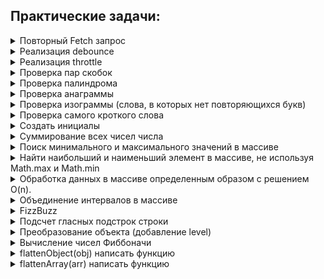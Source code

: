 ## Практические задачи:

<details>
<summary>Повторный Fetch запрос</summary>

***

Напишите функцию, которая будет повторять запрос до тех пор, пока он не выполнится успешно или не будет достигнуто максимальное количество попыток.  

```js
async function makeRequest(url, maxRetries, delay) {
  try {
    const response = await fetch(url);
    if (response.ok) {
      return response.json();
    } else {
      throw new Error(Request failed with status ${response.status});
    }
  } catch (error) {
    if (maxRetries > 0) {
      await new Promise(resolve => setTimeout(resolve, delay));
      return makeRequest(url, maxRetries - 1, delay);
    } else {
      throw error;
    }
  }
}

// url - адрес, по которому нужно выполнить запрос;
// maxRetries - максимальное количество попыток выполнения запроса;
// delay - задержка между попытками выполнения запроса (в миллисекундах).

Вот пример использования этой функции:

const url = 'https://example.com/data';
const maxRetries = 3;
const delay = 1000;

try {
  const data = await makeRequest(url, maxRetries, delay);
  console.log(data);
} catch (error) {
  console.error(error);
}
```

***

</details>

<details>
<summary>Реализация debounce</summary>

***

Функция debounce используется для отложенного выполнения функции, чтобы избежать частых и ненужных вызовов. Она принимает функцию и время задержки в миллисекундах, и возвращает новую функцию, которая будет вызывать переданную функцию только после того, как прошло указанное время без вызовов.  

```js
function debounce(func, delay) {
  let isCooldown = false;

  return function() {
    if (isCooldown) return;

    func.apply(this, arguments);
    isCooldown = true;
    setTimeout(() => isCooldown = false, delay);
  };
}
```

***

</details>

<details>
<summary>Реализация throttle</summary>

***

throttle() — это функция, которая вызывает другую функцию, «пропуская» некоторые вызовы с определённой периодичностью.  

```js
function throttle(func, ms) {
  let isThrottled = false,
    savedArgs,
    savedThis;

  function wrapper() {
    if (isThrottled) { // (2)
      savedArgs = arguments;
      savedThis = this;
      return;
    }

    func.apply(this, arguments); // (1)

    isThrottled = true;

    setTimeout(function() {
      isThrottled = false; // (3)
      if (savedArgs) {
        wrapper.apply(savedThis, savedArgs);
        savedArgs = savedThis = null;
      }
    }, ms);
  }

  return wrapper;
}

// Вызов throttle(func, ms) возвращает wrapper.

// Во время первого вызова обёртка просто вызывает func и устанавливает состояние задержки (isThrottled = true).
// В этом состоянии все вызовы запоминаются в saveArgs / saveThis. Обратите внимание, что контекст и аргументы одинаково важны и должны быть запомнены. Они нам нужны для того, чтобы воспроизвести вызов позднее.
// … Затем по прошествии ms миллисекунд срабатывает setTimeout. Состояние задержки сбрасывается (isThrottled = false). И если мы проигнорировали вызовы, то «обёртка» выполняется с последними запомненными аргументами и контекстом.
// На третьем шаге выполняется не func, а wrapper, потому что нам нужно не только выполнить func, но и ещё раз установить состояние задержки и таймаут для его сброса.
```

***

</details>

<details>
<summary>Проверка пар скобок</summary>

***

[Codewars - 7 kyu Valid Parentheses](https://www.codewars.com/kata/6411b91a5e71b915d237332d/javascript)

Напишите функцию, которая принимает строку скобок и определяет, допустим ли порядок скобок. Функция должна возвращать true, если строка допустима, и false, если она недействительна.  

```js
function validParentheses(str) {
  const stack = [];
  const openBrackets = ['(', '[', '{'];
  const closeBrackets = [')', ']', '}'];

  for (let i = 0; i < str.length; i++) {
    const bracket = str[i];
    
    if (openBrackets.includes(bracket)) {
      stack.push(bracket);
    } else if (closeBrackets.includes(bracket)) {
      const lastOpenBracket = stack.pop();
      const correspondingOpenBracket = openBrackets[closeBrackets.indexOf(bracket)];
      
      if (lastOpenBracket !== correspondingOpenBracket) {
        return false;
      }
    }
  }

  return stack.length === 0;
}
```

***

</details>

<details>
<summary>Проверка палиндрома</summary>

***

[Codewars - 8 kyu Is it a palindrome?](https://www.codewars.com/kata/57a1fd2ce298a731b20006a4)

Напишите функцию, которая принимает на вход строку и возвращает true, если она является палиндромом (читается одинаково слева направо и справа налево), и false в противном случае.  

```js
function isPalindrome(str) {
  str = str.toLowerCase();

  return str === str.split('').reverse().join('');
}
```
[leetcode - 125. Valid Palindrome](https://leetcode.com/problems/valid-palindrome/)

```js
function isPalindrome(s) {
  s = s.toLowerCase().replace(/[^a-z0-9]/g, '');

  const centerStr = Math.floor(s.length / 2)
  
  for (let i = 0; i < centerStr; i++) {
    if (s[i] !== s[s.length - 1 - i]) {
      return false;
    }
  }
  
  return true;
}
```

***

</details>

<details>
<summary>Проверка анаграммы</summary>

***

[Codewars - 7 kyu Anagram Detection](https://www.codewars.com/kata/529eef7a9194e0cbc1000255/javascript)

Анаграмма - это слово или фраза, образованная путем перестановки букв другого слова или фразы. Для определения анаграммы необходимо проверить, содержат ли две строки одинаковые наборы символов.  

```js
function isAnagram(str1, str2) {
  // Удаляем пробелы и приводим строки к нижнему регистру
  str1 = str1.replace(/s/g, '').toLowerCase();
  str2 = str2.replace(/s/g, '').toLowerCase();

  // Сортируем символы в строках
  const str1Sorted = str1.split('').sort().join('');
  const str2Sorted = str2.split('').sort().join('');

  // Сравниваем отсортированные строки
  if (str1Sorted === str2Sorted) {
    return true;
  } else {
    return false;
  }
}
```

***

</details>

<details>
<summary>Проверка изограммы (слова, в которых нет повторяющихся букв)</summary>

***

[Codewars - 7 kyu Isograms](https://www.codewars.com/kata/54ba84be607a92aa900000f1/javascript)

Изограмма - это слово или фраза, в которой каждая буква встречается только один раз. Для определения изограммы необходимо проверить, содержит ли строка только уникальные символы.  

```js
function isIsogram(str) {
  str = str.toLowerCase();
  const charCount = {};

  for (let i = 0; i < str.length; i++) {
    const char = str[i];

    // Если символ уже встречался в строке, то это не изограмма
    if (charCount[char]) {
      return false;
    }

    // Добавляем символ в объект charCount
    charCount[char] = 1;
  }

  // Если все символы уникальны, то это изограмма
  return true;
}
```

```js
function isIsogram(str){
  const newStr = str.toUpperCase();
  const charsSet= new Set(newStr);
  
  return charsSet.size === newStr.length;
}
```

***

</details>

<details>
<summary>Проверка самого кроткого слова</summary>

***

[Codewars - 7 kyu Shortest Word](https://www.codewars.com/kata/57cebe1dc6fdc20c57000ac9/javascript)

Просто, учитывая строку слов, вернуть длину кратчайшего слова (слов). Строка никогда не будет пустой, и вам не нужно учитывать разные типы данных.  

```js
function findShort(str){
  return str
    .split(' ')
    .sort((a,b) => a.length - b.length)
    .at(0)
    .length;
}
```

***

</details>

<details>
<summary>Создать инициалы</summary>

***

[Codewars - 8 kyu Abbreviate a Two Word Name](https://www.codewars.com/kata/57eadb7ecd143f4c9c0000a3)

Напишите функцию для преобразования имени в инициалы. Имя состоит из двух слов с одним пробелом между ними.  

```js
function abbrevName(name){
  return initials = 
    name
      .split(' ')
      .map(e => e[0].toUpperCase())
      .join('.')
}
```

***

</details>

<details>
<summary>Суммирование всех чисел числа</summary>

***

[Codewars - 7 kyu Summing a number's digits](https://www.codewars.com/kata/52f3149496de55aded000410/javascript)

Напишите функцию, которая принимает число и возвращает сумму абсолютного значения каждой из десятичных цифр числа.  

```js
function sumDigits(number) {
  return Math.abs(number)
    .toString()
    .split('')
    .reduce((acc, num) => +acc + +num, 0);
}
```

***

</details>

<details>
<summary>Поиск минимального и максимального значений в массиве</summary>

***

[Codewars - 8 kyu Find Maximum and Minimum Values of a List](https://www.codewars.com/kata/577a98a6ae28071780000989/train/javascript)

```js
const min = (list) => Math.min(...list);
const max = (list) => Math.max(...list);
```

***

</details>

<details>
<summary>Найти наибольший и наименьший элемент в массиве, не используя Math.max и Math.min</summary>

***

```js
function findMinMax(arr) {
  let min = arr[0];
  let max = arr[0];

  for (let i = 1; i < arr.length; i++) {
    const item = arr[i]

    if (item < min) {
      min = item;
    } else if (item > max) {
      max = item;
    }
  }

  return { min, max };
}
```

***

</details>

<details>
<summary>Обработка данных в массиве определенным образом с решением O(n).</summary>

***

```js
// Необходимо обработать массив таким образом, чтобы распределить людей по группам городов

// Данные на вход
const people = [
  {
    name: 'Alex',
    city: 'Moscow',
  },
  {
    name: 'Ivan',
    city: 'Moscow',
  },
  {
    name: 'Joe',
    city: 'New York'
  },
  {
    name: 'Johan',
    city: 'Berlin'
  },
]

const groupByCity = (array) => {}

// Данные на выход
{
  'Moscow': [ 'Alex', 'Ivan' ],
  'New York': 'Joe',
  'Berlin': 'Johan'
}
```
```js
const groupByCity = (array) => {
  const result = {}

  for (const item of array) {
    const { city, name } = item

    if (!result[city]) {
      result[city] = name
    } else if(Array.isArray(result[city])) {
      result[city].push(name)
    } else {
      result[city] = [result[city], name]
    }
  }

  return result
}
```

***

</details>

<details>
<summary>Объединение интервалов в массиве</summary>

***

[leetcode - 56. Merge Intervals](https://leetcode.com/problems/merge-intervals/)  
[Подробный разбор решения](https://www.youtube.com/watch?v=2Od3MV1-mpk)

```js
const array1 = [[1, 3], [2, 6], [8, 10], [15, 18]]; // [[1, 6], [8, 10], [15, 18]]
const array2 = [[1, 4], [4, 5]]; // [[1, 5]]
const array3 = [[11, 12], [2, 3], [5, 7], [1, 4], [8, 10], [6, 8]]; // [[1, 4], [5, 10], [11, 12]]

function merge(intervals) {
  if (intervals.length < 2) return intervals
  
  intervals.sort((a, b) => a[0] - b[0])
  
  let result = [intervals[0]]
  
  for (let interval of intervals) {
    let recent = result[result.length - 1];
    
    if (recent[1] >=  interval[0]) {
      recent[1] = Math.max(recent[1], interval[1])
    } else {
      result.push(interval)
    }
  }
  
  return result
}
```

***

</details>

<details>
<summary>FizzBuzz</summary>

***
[Codewars - 7 kyu Fizz Buzz](https://www.codewars.com/kata/5300901726d12b80e8000498/javascript)  
[leetcode - 412. Fizz Buzz](https://leetcode.com/problems/fizz-buzz/)  

```js
const fizzBuzz = (n) => {
    let result = [];
    for(let i = 1; i <= n; i++) {
        if(i % 3 === 0 && i % 5 === 0) {
            result.push('FizzBuzz');
        } else if(i % 3 === 0) {
             result.push('Fizz');
        } else if(i % 5 === 0) {
             result.push('Buzz');
        } else {
            result.push(i.toString());
        }
    }
    return result;
};
```

***

</details>

<details>
<summary>Подсчет гласных подстрок строки</summary>

***
[leetcode - 2062. Count Vowel Substrings of a String](https://leetcode.com/problems/count-vowel-substrings-of-a-string/)  

Подстрока — это непрерывная (непустая) последовательность символов в строке.

```js
function countVowelSubstrings(word) {
  const vowels = ['a', 'e', 'i', 'o', 'u'];
  let count = 0;
  
  // Перебираем все подстроки
  for (let i = 0; i < word.length; i++) {
    for (let j = i + 4; j < word.length; j++) {
      const substring = word.substring(i, j + 1);
      const substringVowels = substring.split('').filter(char => vowels.includes(char));
      
      // Проверяем, является ли подстрока гласной и содержит все 5 гласных
      if (substringVowels.length === substring.length && vowels.every(vowel => substringVowels.includes(vowel))) {
        count++;
      }
    }
  }
  
  return count;
}
```

***

</details>

<details>
<summary>Преобразование объекта (добавление level)</summary>

***

```json
// Объект на вход
const object = {
  a: {
    d: {
      h: 4
    },
    e: 2
  },
  b: 1,
  c: {
    f: {
      g: 3,
      k: {}
    }
  }
};

const addLevels = (obj) => {}

// Данные на выход
/*
updatedObject {
  a: { d: { h: 4, level: 2 }, e: 2, level: 1 },
  b: 1,
  c: { f: { g: 3, k: [Object], level: 2 }, level: 1 },
  level: 0
}*/
```

```js
const addLevels = (obj) => {
  const stack = [{obj, level: 0}];

  while (stack.length > 0) {
    const {obj, level} = stack.pop();
    obj.level = level;

    for (let key in obj) {
      if (typeof obj[key] === 'object') {
        stack.push({obj: obj[key], level: level + 1});
      }
    }
  }

  return obj;
};

// Вариант 2. рекурсия
const addLevels = (obj) => {
  const updatedObject = (obj, level = 0) => {
    obj.level = level;
    for (let key in obj) {
      if (typeof obj[key] === 'object') {
        updatedObject(obj[key], level + 1);
      }
    }
    return obj;
  }

  return updatedObject(obj);
};
```

***

</details>

<details>
<summary>Вычисление чисел Фиббоначи</summary>

***

[leetcode - 509. Fibonacci Number](https://leetcode.com/problems/fibonacci-number/)  

```
Реализовать рекурсивную функцию для вычисления чисел Фибоначчи.

function fibonacci(n) {} // ? memo
console.log(fibonacci(8)); // 21

```

```js
function fibonacci(n, cache = {}) {
  if (n in cache) {
    return cache[n];
  }

  if (n <= 1) {
    return n;
  }

  const result = fibonacci(n - 1, cache) + fibonacci(n - 2, cache);
  cache[n] = result;
  return result;
}

// Вариант 2 - цикл
const fib = (n) => {
  if (n <= 1) {
    return n;
  }

  let prev = 0;
  let curr = 1;

  for (let i = 2; i <= n; i++){
      const next = curr + prev;
      prev = curr;
      curr = next;
  }

  return curr;
};
```



***

</details>

<details>
<summary>flattenObject(obj) написать функцию</summary>

***

Задача: Напишите функцию flattenObject(obj), которая принимает в качестве аргумента вложенный объект obj и возвращает новый объект, 
в котором все свойства объекта obj "разглажены" (преобразованы в одноуровневую структуру), с использованием точечной нотации
для представления иерархии свойств.


```js
const obj = {
  a: {
    b: {
      c: 1,
      d: 2
    },
    e: 3
  },
  f: 4
};

const flattenObject = (obj) => {}

const flattenedObj = flattenObject(obj);
// Ожидаемый результат: { 'a.b.c': 1, 'a.b.d': 2, 'a.e': 3, 'f': 4 } || { "f": 4, "a.e": 3, "a.b.c": 1, "a.b.d": 2 }
```

```js
const flattenObject = (obj) => {
  const flattened = {};
  const stack = [];
  
  stack.push({ obj, prefix: '' });
  
  while (stack.length > 0) {
    const { obj, prefix } = stack.pop();
    
    for (let key in obj) {
      const value = obj[key];
      const newKey = prefix + key;
      
      if (typeof value === 'object' && value !== null) {
        stack.push({ obj: value, prefix: newKey + '.' });
      } else {
        flattened[newKey] = value;
      }
    }
  }
  
  return flattened;
}
```
***

</details>

<details>
<summary>flattenArray(arr) написать функцию</summary>

***

Развернуть вложенные массивы с помощью рекурсии.

```
const nestedArray = [1, [2, [3, 4], 5], 6];
console.log(flattenArray(nestedArray)); // [1, 2, 3, 4, 5, 6]
```

```js
function flattenArray(arr) {
  const stack = [...arr];
  const result = [];

  while (stack.length) {
    const element = stack.pop();
    if (Array.isArray(element)) {
      stack.push(...element);
    } else {
      result.unshift(element);
    }
  }

  return result;
}
```
***

</details>

